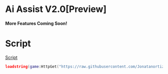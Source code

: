 # Ai Assist V2.0[Preview] 
#### More Features Coming Soon!

# Script
[Script](Preview.lua)
```lua
loadstring(game:HttpGet("https://raw.githubusercontent.com/Jonatanortiz2/home/main/Roblox-Projects/Ai-Assist-V2.0/Preview.lua"))();
```
